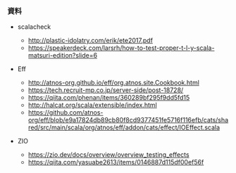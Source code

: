 ### 資料

- scalacheck
   - http://plastic-idolatry.com/erik/ete2017.pdf
   - https://speakerdeck.com/larsrh/how-to-test-proper-t-l-y-scala-matsuri-edition?slide=6

- Eff
   - http://atnos-org.github.io/eff/org.atnos.site.Cookbook.html
   - https://tech.recruit-mp.co.jp/server-side/post-18728/
   - https://qiita.com/phenan/items/360289bf295f9dd5fd15
   - http://halcat.org/scala/extensible/index.html
   - https://github.com/atnos-org/eff/blob/e9a17824db89cb80f8cd9377451fe5716f116efb/cats/shared/src/main/scala/org/atnos/eff/addon/cats/effect/IOEffect.scala

- ZIO
   - https://zio.dev/docs/overview/overview_testing_effects
   - https://qiita.com/yasuabe2613/items/0146887d115df00ef56f
